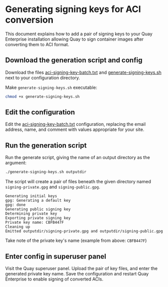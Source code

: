 # Generating signing keys for ACI conversion

This document explains how to add a pair of signing keys to your Quay Enterprise installation allowing Quay to sign container images after converting them to ACI format.

## Download the generation script and config

Download the files [aci-signing-key-batch.txt](aci-signing-key-batch.txt) and [generate-signing-keys.sh](generate-signing-keys.sh) next to your configuration directory.

Make `generate-signing-keys.sh` executable:

```sh
chmod +x generate-signing-keys.sh
```

## Edit the configuration

Edit the [aci-signing-key-batch.txt](aci-signing-key-batch.txt) configuration, replacing the email address, name, and comment with values appropriate for your site.

## Run the generation script

Run the generate script, giving the name of an output directory as the argument:

```sh
./generate-signing-keys.sh outputdir
```

The script will create a pair of files beneath the given directory named `signing-private.gpg` and `signing-public.gpg`.

```
Generating initial keys
gpg: Generating a default key
gpg: done
Generating public signing key
Determining private key
Exporting private signing key
Private key name: CBFB447F
Cleaning up
Emitted outputdir/signing-private.gpg and outputdir/signing-public.gpg
```

Take note of the private key's name (example from above: `CBFB447F`)

## Enter config in superuser panel

Visit the Quay superuser panel. Upload the pair of key files, and enter the generated private key name. Save the configuration and restart Quay Enterprise to enable signing of converted ACIs.
